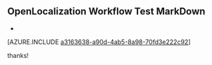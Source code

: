 ## OpenLocalization Workflow Test MarkDown
* 

[AZURE.INCLUDE [a3163638-a90d-4ab5-8a98-70fd3e222c92](calleeMd1.md)]

 
thanks!